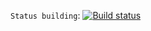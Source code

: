 `Status building`: 
[![Build status](https://ci.appveyor.com/api/projects/status/r1rn80b70qumcbgb/branch/master?svg=true)](https://ci.appveyor.com/project/TomuraCreator/home-work4-3/branch/master)

